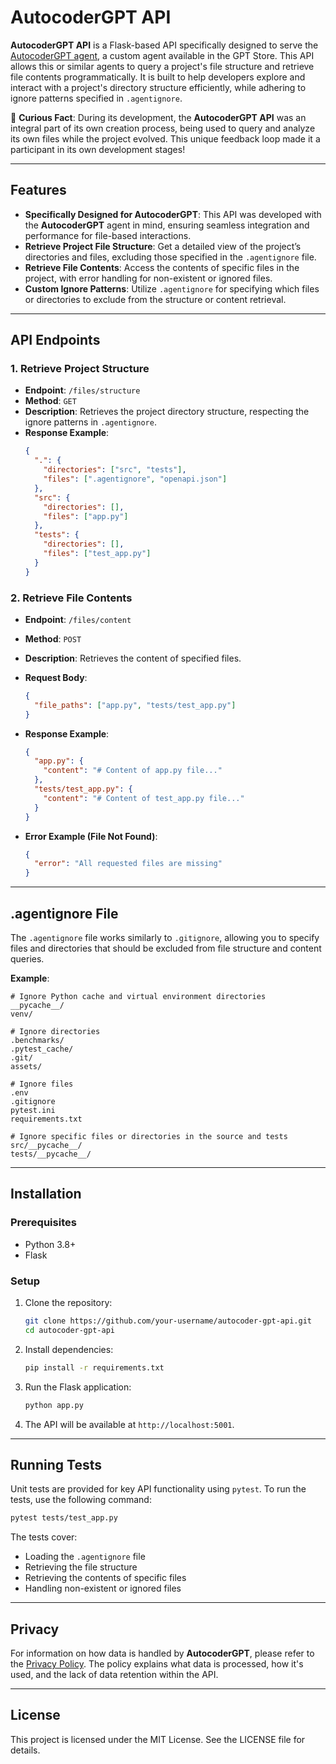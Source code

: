 # AutocoderGPT API

**AutocoderGPT API** is a Flask-based API specifically designed to serve the [AutocoderGPT agent](https://chatgpt.com/g/g-p6iZtgfWt-autocodergpt), a custom agent available in the GPT Store. This API allows this or similar agents to query a project's file structure and retrieve file contents programmatically. It is built to help developers explore and interact with a project's directory structure efficiently, while adhering to ignore patterns specified in `.agentignore`.

🤖 **Curious Fact**: During its development, the **AutocoderGPT API** was an integral part of its own creation process, being used to query and analyze its own files while the project evolved. This unique feedback loop made it a participant in its own development stages!

---

## Features

- **Specifically Designed for AutocoderGPT**: This API was developed with the **AutocoderGPT** agent in mind, ensuring seamless integration and performance for file-based interactions.
- **Retrieve Project File Structure**: Get a detailed view of the project’s directories and files, excluding those specified in the `.agentignore` file.
- **Retrieve File Contents**: Access the contents of specific files in the project, with error handling for non-existent or ignored files.
- **Custom Ignore Patterns**: Utilize `.agentignore` for specifying which files or directories to exclude from the structure or content retrieval.

---

## API Endpoints

### 1. **Retrieve Project Structure**

- **Endpoint**: `/files/structure`
- **Method**: `GET`
- **Description**: Retrieves the project directory structure, respecting the ignore patterns in `.agentignore`.
- **Response Example**:
  ```json
  {
    ".": {
      "directories": ["src", "tests"],
      "files": [".agentignore", "openapi.json"]
    },
    "src": {
      "directories": [],
      "files": ["app.py"]
    },
    "tests": {
      "directories": [],
      "files": ["test_app.py"]
    }
  }
  ```

### 2. **Retrieve File Contents**

- **Endpoint**: `/files/content`
- **Method**: `POST`
- **Description**: Retrieves the content of specified files.
- **Request Body**:
  ```json
  {
    "file_paths": ["app.py", "tests/test_app.py"]
  }
  ```
- **Response Example**:

  ```json
  {
    "app.py": {
      "content": "# Content of app.py file..."
    },
    "tests/test_app.py": {
      "content": "# Content of test_app.py file..."
    }
  }
  ```

- **Error Example (File Not Found)**:
  ```json
  {
    "error": "All requested files are missing"
  }
  ```

---

## .agentignore File

The `.agentignore` file works similarly to `.gitignore`, allowing you to specify files and directories that should be excluded from file structure and content queries.

**Example**:

```plaintext
# Ignore Python cache and virtual environment directories
__pycache__/
venv/

# Ignore directories
.benchmarks/
.pytest_cache/
.git/
assets/

# Ignore files
.env
.gitignore
pytest.ini
requirements.txt

# Ignore specific files or directories in the source and tests
src/__pycache__/
tests/__pycache__/
```

---

## Installation

### Prerequisites

- Python 3.8+
- Flask

### Setup

1. Clone the repository:

   ```bash
   git clone https://github.com/your-username/autocoder-gpt-api.git
   cd autocoder-gpt-api
   ```

2. Install dependencies:

   ```bash
   pip install -r requirements.txt
   ```

3. Run the Flask application:

   ```bash
   python app.py
   ```

4. The API will be available at `http://localhost:5001`.

---

## Running Tests

Unit tests are provided for key API functionality using `pytest`. To run the tests, use the following command:

```bash
pytest tests/test_app.py
```

The tests cover:

- Loading the `.agentignore` file
- Retrieving the file structure
- Retrieving the contents of specific files
- Handling non-existent or ignored files

---

## Privacy

For information on how data is handled by **AutocoderGPT**, please refer to the [Privacy Policy](privacy.md). The policy explains what data is processed, how it's used, and the lack of data retention within the API.

---

## License

This project is licensed under the MIT License. See the LICENSE file for details.
